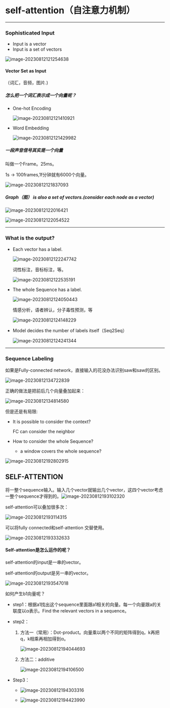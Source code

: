 # self-attention（自注意力机制）

---

### Sophisticated Input

- Input is a vector
- Input is a set of vectors 

![image-20230812121254638](Self-attention/image-20230812121254638.png)

#### Vector Set as Input

（词汇，音频，图片.)

##### 怎么把一个词汇表示成一个向量呢？

- One-hot Encoding

  ![image-20230812121410921](Self-attention/image-20230812121410921.png)

- Word Embedding

  ![image-20230812121429982](Self-attention/image-20230812121429982.png)

##### 一段声音信号其实是一个向量

叫做一个Frame。25ms。

1s -> 100frames,1f分钟就有6000个向量。

![image-20230812121837093](Self-attention/image-20230812121837093.png)

##### Graph（图） is also  a set of vectors.(consider each node as a vector)

![image-20230812122016421](Self-attention/image-20230812122016421.png)

![image-20230812122054522](Self-attention/image-20230812122054522.png)

---

### What is the output?

- Each vector has a label.

  ![image-20230812122247742](Self-attention/image-20230812122247742.png)

  词性标注，音标标注，等。

  ![image-20230812122535191](Self-attention/image-20230812122535191.png)

- The whole Sequence has a label.

  ![image-20230812124050443](Self-attention/image-20230812124050443.png)

  情感分析，语者辨认，分子毒性预测，等

  ![image-20230812124148229](Self-attention/image-20230812124148229.png)

- Model decides the number of labels itself（Seq2Seq）

  ![image-20230812124241344](Self-attention/image-20230812124241344.png)

---

### Sequence  Labeling

如果是Fully-connected network，直接输入的花没办法识别saw和saw的区别。

![image-20230812134722839](Self-attention/image-20230812134722839.png)

正确的做法是把前后几个向量叠加起来：

![image-20230812134814580](Self-attention/image-20230812134814580.png)

但是还是有局限:

- It is possible to consider the context?

  FC can consider the neighbor

- How to consider the whole Sequence?

  - a window covers the whole sequence?

![image-20230812192802915](Self-attention/image-20230812192802915.png)

## SELF-ATTENTION

将一整个sequence输入。输入几个vector就输出几个vector，这四个vector考虑一整个sequence才得到的。![image-20230812193102320](Selfattention.assets/image-20230812193102320.png)

self-attention可以叠加很多次：

![image-20230812193114315](Self-attention/image-20230812193114315.png)

可以将fully connected和self-attention 交替使用。

 ![image-20230812193332633](Self-attention/image-20230812193332633.png)

#### Self-attention是怎么运作的呢？

self-attention的input是一串的vector。

self-attention的output是另一串的vector。

![image-20230812193547018](Self-attention/image-20230812193547018.png)

如何产生b1向量呢？

- step1：根据a1找出这个sequence里面跟a1相关的向量。每一个向量跟a的关联度以α表示。Find the relevant vectors in a sequence。

- step2：

  1. 方法一（常用）：Dot-product。向量乘以两个不同的矩阵得到q，k再把q，k相乘再相加得到α。

     ![image-20230812194044693](Self-attention/image-20230812194044693.png)

  2. 方法二：additive 

     ![image-20230812194106500](Self-attention/image-20230812194106500.png)

- Step3：

  - ![image-20230812194303316](Self-attention/image-20230812194303316.png)

  -  ![image-20230812194423990](Self-attention/image-20230812194423990.png)

    

